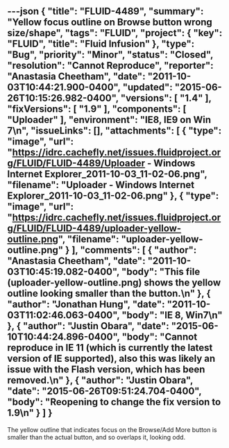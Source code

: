 ---json
{
  "title": "FLUID-4489",
  "summary": "Yellow focus outline on Browse button wrong size/shape",
  "tags": "FLUID",
  "project": {
    "key": "FLUID",
    "title": "Fluid Infusion"
  },
  "type": "Bug",
  "priority": "Minor",
  "status": "Closed",
  "resolution": "Cannot Reproduce",
  "reporter": "Anastasia Cheetham",
  "date": "2011-10-03T10:44:21.900-0400",
  "updated": "2015-06-26T10:15:26.982-0400",
  "versions": [
    "1.4"
  ],
  "fixVersions": [
    "1.9"
  ],
  "components": [
    "Uploader"
  ],
  "environment": "IE8, IE9 on Win 7\n",
  "issueLinks": [],
  "attachments": [
    {
      "type": "image",
      "url": "https://idrc.cachefly.net/issues.fluidproject.org/FLUID/FLUID-4489/Uploader - Windows Internet Explorer_2011-10-03_11-02-06.png",
      "filename": "Uploader - Windows Internet Explorer_2011-10-03_11-02-06.png"
    },
    {
      "type": "image",
      "url": "https://idrc.cachefly.net/issues.fluidproject.org/FLUID/FLUID-4489/uploader-yellow-outline.png",
      "filename": "uploader-yellow-outline.png"
    }
  ],
  "comments": [
    {
      "author": "Anastasia Cheetham",
      "date": "2011-10-03T10:45:19.082-0400",
      "body": "This file (uploader-yellow-outline.png) shows the yellow outline looking smaller than the button.\n"
    },
    {
      "author": "Jonathan Hung",
      "date": "2011-10-03T11:02:46.063-0400",
      "body": "IE 8, Win7\n"
    },
    {
      "author": "Justin Obara",
      "date": "2015-06-10T10:44:24.896-0400",
      "body": "Cannot reproduce in IE 11 (which is currently the latest version of  IE supported), also this was likely an issue with the Flash version, which has been removed.\n"
    },
    {
      "author": "Justin Obara",
      "date": "2015-06-26T09:51:24.704-0400",
      "body": "Reopening to change the fix version to 1.9\n"
    }
  ]
}
---
The yellow outline that indicates focus on the Browse/Add More button is smaller than the actual button, and so overlaps it, looking odd.

        